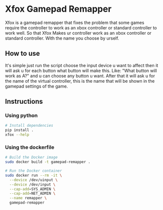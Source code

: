 # Xfox Gamepad Remapper

Xfox is a gamepad remapper that fixes the problem that some games require the controller to work as an xbox controller or standard controller to work well. So that Xfox Makes ur controller work as an xbox controller or standard controller. With the name you choose by urself.

## How to use
It's simple just run the script choose the input device u want to affect then it will ask u for each button what button will make this. Like: "What button will work as A?" and u can choose any button u want. After that it will ask u for the name of the virtual controller, this is the name that will be shown in the gamepad settings of the game.


## Instructions

### Using python

```bash
# Install dependencies
pip install .
xfox --help
```

### Using the dockerfile

```bash
# Build the Docker image
sudo docker build -t gamepad-remapper .

# Run the Docker container
sudo docker run --rm -it \
  --device /dev/uinput \
  --device /dev/input \
  --cap-add=SYS_ADMIN \
  --cap-add=NET_ADMIN \
  --name remapper \
  gamepad-remapper
```
